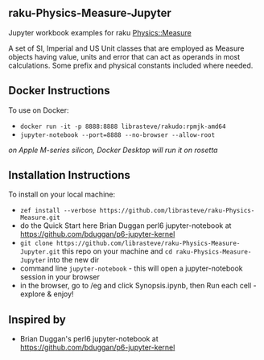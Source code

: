 ## raku-Physics-Measure-Jupyter
Jupyter workbook examples for raku [Physics::Measure](https://github.com/librasteve/raku-Physics-Measure)

A set of SI, Imperial and US Unit classes that are employed as Measure objects having value, units and error that can act as operands in most calculations. Some prefix and physical constants included where needed.

## Docker Instructions
To use on Docker:
- ```docker run -it -p 8888:8888 librasteve/rakudo:rpmjk-amd64```
- ```jupyter-notebook --port=8888 --no-browser --allow-root```

_on Apple M-series silicon, Docker Desktop will run it on rosetta_

## Installation Instructions
To install on your local machine:
- ```zef install --verbose https://github.com/librasteve/raku-Physics-Measure.git```
- do the Quick Start here Brian Duggan perl6 jupyter-notebook at <https://github.com/bduggan/p6-jupyter-kernel>
- ```git clone https://github.com/librasteve/raku-Physics-Measure-Jupyter.git``` this repo on your machine and ```cd raku-Physics-Measure-Jupyter``` into the new dir
- command line ```jupyter-notebook``` - this will open a jupyter-notebook session in your browser
- in the browser, go to /eg and click Synopsis.ipynb, then Run each cell - explore & enjoy!

## Inspired by
* Brian Duggan's perl6 jupyter-notebook at <https://github.com/bduggan/p6-jupyter-kernel>


